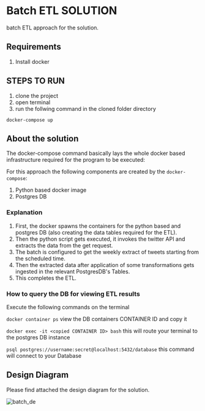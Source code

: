 # Batch ETL SOLUTION
batch ETL approach for the solution.
## Requirements 
1. Install docker

## STEPS TO RUN
1. clone the project
2. open terminal
3. run the follwing command in the cloned folder directory
```
docker-compose up
```

## About the solution
The docker-compose command basically lays the whole docker based infrastructure required for the program to be executed:

For this approach the following components are created by the ```docker-compose```:

1. Python based docker image
2. Postgres DB

### Explanation 
1. First, the docker spawns the containers for the python based and postgres DB (also creating the data tables required for the ETL). 
2. Then the python script gets executed, it invokes the twitter API and extracts the data from the get request.
3. The batch is configured to get the weekly extract of tweets starting from the scheduled time.
4. Then the extracted data after application of some transformations gets ingested in the relevant PostgresDB's Tables. 
5. This completes the ETL.

### How to query the DB for viewing ETL results

Execute the following commands on the terminal

```docker container ps```
view the DB containers CONTAINER ID and copy it 

```docker exec -it <copied CONTAINER ID> bash```
 this will route your terminal to the postgres DB instance

```psql postgres://username:secret@localhost:5432/database```
this command will connect to your Database

## Design Diagram

Please find attached the design diagram for the solution.

![batch_de](https://user-images.githubusercontent.com/15999137/180247530-f3dc4a6b-5904-472c-8f19-32624d2a27b8.jpeg)


